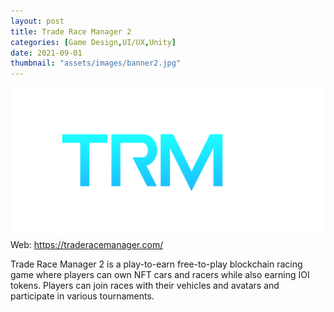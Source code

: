 ```yaml
---
layout: post
title: Trade Race Manager 2
categories: [Game Design,UI/UX,Unity]
date: 2021-09-01
thumbnail: "assets/images/banner2.jpg"
---
```


![alt](https://github.com/GalloSamuel/portfolio/blob/main/assets/images/Frame_2.png?raw=true)
Web: https://traderacemanager.com/

Trade Race Manager 2 is a play-to-earn free-to-play blockchain racing game where players can own NFT cars and racers while also earning IOI tokens. Players can join races with their vehicles and avatars and participate in various tournaments.


